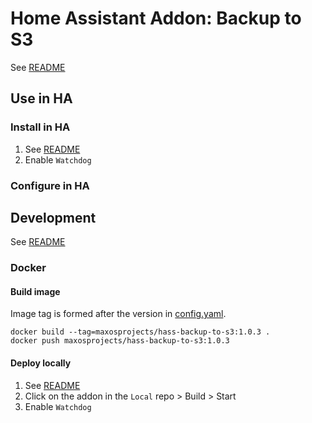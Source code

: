 # Home Assistant Addon: Backup to S3

See [README](https://github.com/maxosprojects/hass-addons)

## Use in HA

### Install in HA

1. See [README](https://github.com/maxosprojects/hass-addons)
2. Enable `Watchdog`

### Configure in HA

## Development

See [README](https://github.com/maxosprojects/hass-addons)

### Docker

#### Build image

Image tag is formed after the version in [config.yaml](./config.yaml).

```shell
docker build --tag=maxosprojects/hass-backup-to-s3:1.0.3 .
docker push maxosprojects/hass-backup-to-s3:1.0.3
```

#### Deploy locally

1. See [README](https://github.com/maxosprojects/hass-addons)
2. Click on the addon in the `Local` repo > Build > Start
3. Enable `Watchdog`
